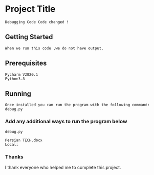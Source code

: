 # Project Title
```
Debugging Code Code changed !
```
## Getting Started
```
When we run this code ,we do not have output.
```
## Prerequisites
```
Pycharm V2020.1
Python3.8
```
## Running
```
Once installed you can run the program with the following command:
debug.py
```
### Add any additional ways to run the program below
```
debug.py

Persian TECH.docx
Local: 
```
### Thanks
I thank everyone who helped me to complete this project.
